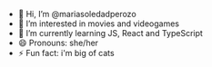 - 👋 Hi, I’m @mariasoledadperozo
- 👀 I’m interested in movies and videogames
- 🌱 I’m currently learning JS, React and TypeScript
- 😄 Pronouns: she/her
- ⚡ Fun fact: i'm big of cats 
<!---
mariasoledadperozo/mariasoledadperozo is a ✨ special ✨ repository because its `README.md` (this file) appears on your GitHub profile.
You can click the Preview link to take a look at your changes.
--->
